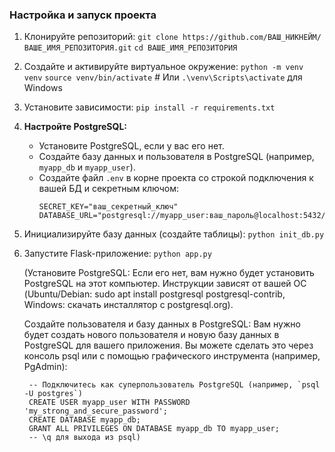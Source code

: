 ### Настройка и запуск проекта

1. Клонируйте репозиторий:
   `git clone https://github.com/ВАШ_НИКНЕЙМ/ВАШЕ_ИМЯ_РЕПОЗИТОРИЯ.git`
   `cd ВАШЕ_ИМЯ_РЕПОЗИТОРИЯ`

2. Создайте и активируйте виртуальное окружение:
   `python -m venv venv`
   `source venv/bin/activate` # Или `.\venv\Scripts\activate` для Windows

3. Установите зависимости:
   `pip install -r requirements.txt`

4. **Настройте PostgreSQL:**
   * Установите PostgreSQL, если у вас его нет.
   * Создайте базу данных и пользователя в PostgreSQL (например, `myapp_db` и `myapp_user`).
   * Создайте файл `.env` в корне проекта со строкой подключения к вашей БД и секретным ключом:
     ```
     SECRET_KEY="ваш_секретный_ключ"
     DATABASE_URL="postgresql://myapp_user:ваш_пароль@localhost:5432/myapp_db"
     ```

5. Инициализируйте базу данных (создайте таблицы):
   `python init_db.py`

6. Запустите Flask-приложение:
   `python app.py`

   (Установите PostgreSQL: Если его нет, вам нужно будет установить PostgreSQL на этот компьютер. Инструкции зависят от вашей ОС (Ubuntu/Debian: sudo apt install postgresql postgresql-contrib, Windows: скачать инсталлятор с postgresql.org).

    Создайте пользователя и базу данных в PostgreSQL: Вам нужно будет создать нового пользователя и новую базу данных в PostgreSQL для вашего приложения. Вы можете сделать это через консоль psql или с помощью графического инструмента (например, PgAdmin):
    
        -- Подключитесь как суперпользователь PostgreSQL (например, `psql -U postgres`)
        CREATE USER myapp_user WITH PASSWORD 'my_strong_and_secure_password';
        CREATE DATABASE myapp_db;
        GRANT ALL PRIVILEGES ON DATABASE myapp_db TO myapp_user;
        -- \q для выхода из psql)